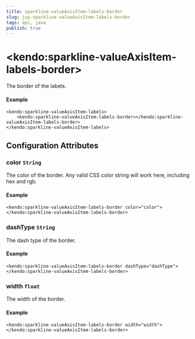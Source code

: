 ```yaml
---
title: sparkline-valueAxisItem-labels-border
slug: jsp-sparkline-valueAxisItem-labels-border
tags: api, java
publish: true
---
```


# \<kendo:sparkline-valueAxisItem-labels-border\>

The border of the labels.

#### Example
    <kendo:sparkline-valueAxisItem-labels>
        <kendo:sparkline-valueAxisItem-labels-border></kendo:sparkline-valueAxisItem-labels-border>
    </kendo:sparkline-valueAxisItem-labels>

## Configuration Attributes

### color `String`

The color of the border. Any valid CSS color string will work here, including
hex and rgb.

#### Example
    <kendo:sparkline-valueAxisItem-labels-border color="color">
    </kendo:sparkline-valueAxisItem-labels-border>

### dashType `String`

The dash type of the border.

#### Example
    <kendo:sparkline-valueAxisItem-labels-border dashType="dashType">
    </kendo:sparkline-valueAxisItem-labels-border>

### width `float`

The width of the border.

#### Example
    <kendo:sparkline-valueAxisItem-labels-border width="width">
    </kendo:sparkline-valueAxisItem-labels-border>

